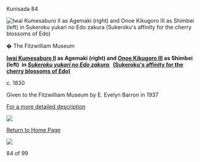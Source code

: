 Kunisada 84

![Iwai Kumesaburo II as Agemaki (right) and Onoe Kikugoro III as Shimbei (left) in Sukeroku yukari no Edo zakura (Sukeroku's affinity for the cherry blossoms of Edo)](kunisada/Part%20III/P.502&P.501-1937.jpg)

� The Fitzwilliam Museum

**[Iwai Kumesaburo II](/exhibition/group-19) as Agemaki (right) and [Onoe Kikugoro III](/exhibition/group-16-part-3) as Shimbei (left)
 in _[Sukeroku yukari no Edo zakura
](../Group5.htm)_  [(Sukeroku's affinity for the cherry blossoms of Edo)](../Group5.htm)**

c. 1830

Given to the Fitzwilliam Museum by E. Evelyn Barron in 1937

[For a more detailed description](../text501502.htm)


[![](../backgrounds/back/backward.gif)](kunp478479htm.htm)

[Return to Home Page](../texthomepage.htm)


[![](../backgrounds/back/forward.gif)](kunp490.htm)

84 of 99
